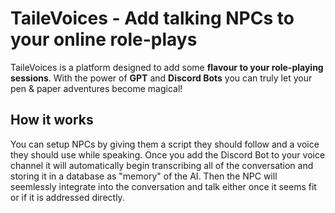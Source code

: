 # TaileVoices - Add talking NPCs to your online role-plays

TaileVoices is a platform designed to add some __flavour to your role-playing sessions__.
With the power of __GPT__ and __Discord Bots__ you can truly let your pen & paper adventures become magical!

## How it works

You can setup NPCs by giving them a script they should follow and a voice they should use while speaking.
Once you add the Discord Bot to your voice channel it will automatically begin transcribing all of the conversation and storing it in a database as "memory" of the AI.
Then the NPC will seemlessly integrate into the conversation and talk either once it seems fit or if it is addressed directly.
